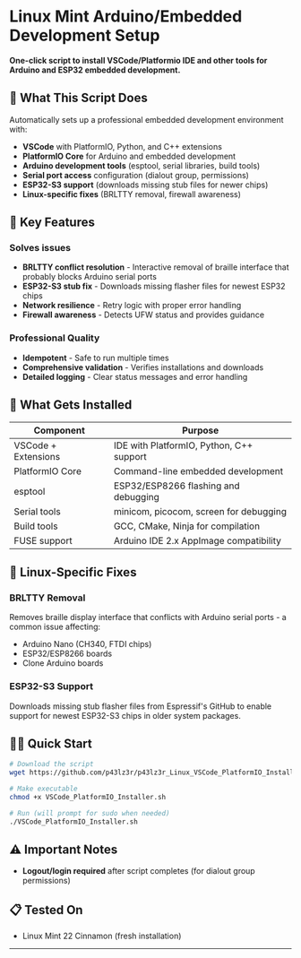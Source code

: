 # Linux Mint Arduino/Embedded Development Setup

**One-click script to install VSCode/Platformio IDE and other tools for Arduino and ESP32 embedded development.**

## 🚀 What This Script Does

Automatically sets up a professional embedded development environment with:

- **VSCode** with PlatformIO, Python, and C++ extensions
- **PlatformIO Core** for Arduino and embedded development  
- **Arduino development tools** (esptool, serial libraries, build tools)
- **Serial port access** configuration (dialout group, permissions)
- **ESP32-S3 support** (downloads missing stub files for newer chips)
- **Linux-specific fixes** (BRLTTY removal, firewall awareness)

## 🎯 Key Features

### Solves issues
- **BRLTTY conflict resolution** - Interactive removal of braille interface that probably blocks Arduino serial ports
- **ESP32-S3 stub fix** - Downloads missing flasher files for newest ESP32 chips
- **Network resilience** - Retry logic with proper error handling
- **Firewall awareness** - Detects UFW status and provides guidance

### Professional Quality
- **Idempotent** - Safe to run multiple times
- **Comprehensive validation** - Verifies installations and downloads
- **Detailed logging** - Clear status messages and error handling

## 🔧 What Gets Installed

| Component | Purpose |
|-----------|---------|
| VSCode + Extensions | IDE with PlatformIO, Python, C++ support |
| PlatformIO Core | Command-line embedded development |
| esptool | ESP32/ESP8266 flashing and debugging |
| Serial tools | minicom, picocom, screen for debugging |
| Build tools | GCC, CMake, Ninja for compilation |
| FUSE support | Arduino IDE 2.x AppImage compatibility |

## 🚨 Linux-Specific Fixes

### BRLTTY Removal
Removes braille display interface that conflicts with Arduino serial ports - a common issue affecting:
- Arduino Nano (CH340, FTDI chips)
- ESP32/ESP8266 boards  
- Clone Arduino boards

### ESP32-S3 Support
Downloads missing stub flasher files from Espressif's GitHub to enable support for newest ESP32-S3 chips in older system packages.

## 🏃‍♂️ Quick Start

```bash
# Download the script
wget https://github.com/p43lz3r/p43lz3r_Linux_VSCode_PlatformIO_Installer/blob/main/VSCode_PlatformIO_Installer.sh

# Make executable
chmod +x VSCode_PlatformIO_Installer.sh

# Run (will prompt for sudo when needed)
./VSCode_PlatformIO_Installer.sh
```

## ⚠️ Important Notes

- **Logout/login required** after script completes (for dialout group permissions)

## 📋 Tested On


- Linux Mint 22 Cinnamon (fresh installation)

---
